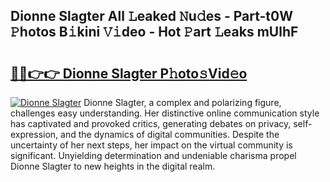 ## Dionne Slagter All 𝙻eaked 𝙽u𝚍es - Part-t0W 𝙿hotos B𝚒kini 𝚅𝚒deo - Hot 𝙿art 𝙻eaks mUlhF

# <h2><a href="http://ld1o9io.urlbe.top/?page=Dionne+Slagter">🔗🔗👉👉 Dionne Slagter P𝚑oto𝚜Vid𝚎o</a></h2>

[![Dionne Slagter](https://i.imgur.com/eBuTRDB.gif)](http://ld1o9io.urlbe.top/?page=Dionne+Slagter)
Dionne Slagter, a complex and polarizing figure, challenges easy understanding. Her distinctive online communication style has captivated and provoked critics, generating debates on privacy, self-expression, and the dynamics of digital communities. Despite the uncertainty of her next steps, her impact on the virtual community is significant. Unyielding determination and undeniable charisma propel Dionne Slagter to new heights in the digital realm.
